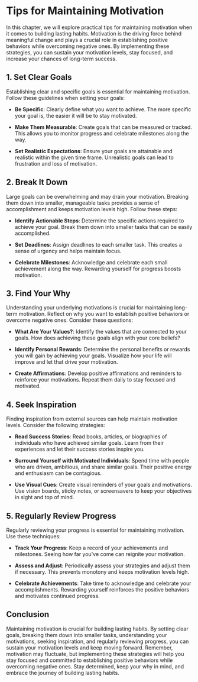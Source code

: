 # Tips for Maintaining Motivation

In this chapter, we will explore practical tips for maintaining motivation when it comes to building lasting habits. Motivation is the driving force behind meaningful change and plays a crucial role in establishing positive behaviors while overcoming negative ones. By implementing these strategies, you can sustain your motivation levels, stay focused, and increase your chances of long-term success.

## 1\. Set Clear Goals

Establishing clear and specific goals is essential for maintaining motivation. Follow these guidelines when setting your goals:

- **Be Specific**: Clearly define what you want to achieve. The more specific your goal is, the easier it will be to stay motivated.
    
- **Make Them Measurable**: Create goals that can be measured or tracked. This allows you to monitor progress and celebrate milestones along the way.
    
- **Set Realistic Expectations**: Ensure your goals are attainable and realistic within the given time frame. Unrealistic goals can lead to frustration and loss of motivation.
    

## 2\. Break It Down

Large goals can be overwhelming and may drain your motivation. Breaking them down into smaller, manageable tasks provides a sense of accomplishment and keeps motivation levels high. Follow these steps:

- **Identify Actionable Steps**: Determine the specific actions required to achieve your goal. Break them down into smaller tasks that can be easily accomplished.
    
- **Set Deadlines**: Assign deadlines to each smaller task. This creates a sense of urgency and helps maintain focus.
    
- **Celebrate Milestones**: Acknowledge and celebrate each small achievement along the way. Rewarding yourself for progress boosts motivation.
    

## 3\. Find Your Why

Understanding your underlying motivations is crucial for maintaining long-term motivation. Reflect on why you want to establish positive behaviors or overcome negative ones. Consider these questions:

- **What Are Your Values?**: Identify the values that are connected to your goals. How does achieving these goals align with your core beliefs?
    
- **Identify Personal Rewards**: Determine the personal benefits or rewards you will gain by achieving your goals. Visualize how your life will improve and let that drive your motivation.
    
- **Create Affirmations**: Develop positive affirmations and reminders to reinforce your motivations. Repeat them daily to stay focused and motivated.
    

## 4\. Seek Inspiration

Finding inspiration from external sources can help maintain motivation levels. Consider the following strategies:

- **Read Success Stories**: Read books, articles, or biographies of individuals who have achieved similar goals. Learn from their experiences and let their success stories inspire you.
    
- **Surround Yourself with Motivated Individuals**: Spend time with people who are driven, ambitious, and share similar goals. Their positive energy and enthusiasm can be contagious.
    
- **Use Visual Cues**: Create visual reminders of your goals and motivations. Use vision boards, sticky notes, or screensavers to keep your objectives in sight and top of mind.
    

## 5\. Regularly Review Progress

Regularly reviewing your progress is essential for maintaining motivation. Use these techniques:

- **Track Your Progress**: Keep a record of your achievements and milestones. Seeing how far you've come can reignite your motivation.
    
- **Assess and Adjust**: Periodically assess your strategies and adjust them if necessary. This prevents monotony and keeps motivation levels high.
    
- **Celebrate Achievements**: Take time to acknowledge and celebrate your accomplishments. Rewarding yourself reinforces the positive behaviors and motivates continued progress.
    

## Conclusion

Maintaining motivation is crucial for building lasting habits. By setting clear goals, breaking them down into smaller tasks, understanding your motivations, seeking inspiration, and regularly reviewing progress, you can sustain your motivation levels and keep moving forward. Remember, motivation may fluctuate, but implementing these strategies will help you stay focused and committed to establishing positive behaviors while overcoming negative ones. Stay determined, keep your why in mind, and embrace the journey of building lasting habits.
